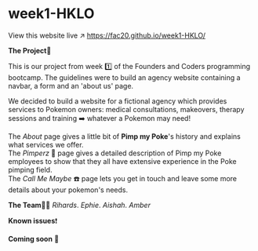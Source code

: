 # week1-HKLO

View this website live :arrow_upper_right: https://fac20.github.io/week1-HKLO/

**The Project**:construction_worker:

This is our project from week :one: of the Founders and Coders programming bootcamp. The guidelines were to build an agency website containing a navbar, a form and an 'about us' page. 

We decided to build a website for a fictional agency which provides services to Pokemon owners: medical consultations, makeovers, therapy sessions and training :arrow_right:  whatever a Pokemon may need!  

The _About_ page gives a little bit of **Pimp my Poke**'s history and explains what services we offer.  
The _Pimperz_ :nail_care: page gives a detailed description of Pimp my Poke employees to show that they all have extensive experience in the Poke pimping field.   
The _Call Me Maybe_ :phone: page lets you get in touch and leave some more details about your pokemon's needs.  

**The Team**:two_women_holding_hands::couple:
_Rihards_. 
_Ephie_. 
_Aishah_. 
_Amber_  

**Known issues**:exclamation:

**Coming soon** :thought_balloon:
